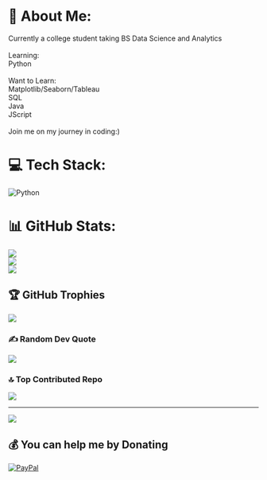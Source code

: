 # 💫 About Me:
Currently a college student taking BS Data Science and Analytics<br><br>Learning:<br>Python<br><br>Want to Learn:<br>Matplotlib/Seaborn/Tableau<br>SQL<br>Java<br>JScript<br><br>Join me on my journey in coding:)


# 💻 Tech Stack:
![Python](https://img.shields.io/badge/python-3670A0?style=for-the-badge&logo=python&logoColor=ffdd54)
# 📊 GitHub Stats:
![](https://github-readme-stats.vercel.app/api?username=chiMsyt&theme=dracula&hide_border=false&include_all_commits=false&count_private=false)<br/>
![](https://nirzak-streak-stats.vercel.app/?user=chiMsyt&theme=dracula&hide_border=false)<br/>
![](https://github-readme-stats.vercel.app/api/top-langs/?username=chiMsyt&theme=dracula&hide_border=false&include_all_commits=false&count_private=false&layout=compact)

## 🏆 GitHub Trophies
![](https://github-profile-trophy.vercel.app/?username=chiMsyt&theme=dracula&no-frame=false&no-bg=true&margin-w=4)

### ✍️ Random Dev Quote
![](https://quotes-github-readme.vercel.app/api?type=horizontal&theme=tokyonight)

### 🔝 Top Contributed Repo
![](https://github-contributor-stats.vercel.app/api?username=chiMsyt&limit=5&theme=dracula&combine_all_yearly_contributions=true)

---
[![](https://visitcount.itsvg.in/api?id=chiMsyt&icon=7&color=5)](https://visitcount.itsvg.in)

  ## 💰 You can help me by Donating
  [![PayPal](https://img.shields.io/badge/PayPal-00457C?style=for-the-badge&logo=paypal&logoColor=white)](https://paypal.me/chimsss) 

  
<!-- Proudly created with GPRM ( https://gprm.itsvg.in ) -->
